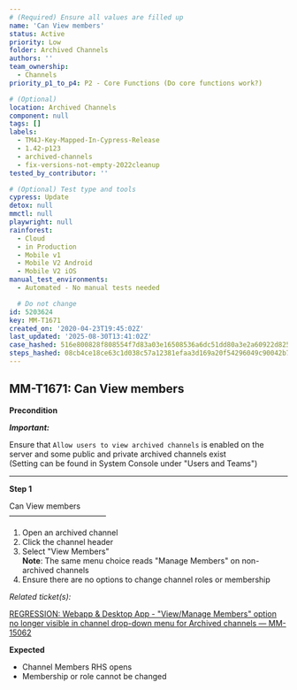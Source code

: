 ```yaml
---
# (Required) Ensure all values are filled up
name: 'Can View members'
status: Active
priority: Low
folder: Archived Channels
authors: ''
team_ownership:
  - Channels
priority_p1_to_p4: P2 - Core Functions (Do core functions work?)

# (Optional)
location: Archived Channels
component: null
tags: []
labels:
  - TM4J-Key-Mapped-In-Cypress-Release
  - 1.42-p123
  - archived-channels
  - fix-versions-not-empty-2022cleanup
tested_by_contributor: ''

# (Optional) Test type and tools
cypress: Update
detox: null
mmctl: null
playwright: null
rainforest:
  - Cloud
  - in Production
  - Mobile v1
  - Mobile V2 Android
  - Mobile V2 iOS
manual_test_environments:
  - Automated - No manual tests needed

  # Do not change
id: 5203624
key: MM-T1671
created_on: '2020-04-23T19:45:02Z'
last_updated: '2025-08-30T13:41:02Z'
case_hashed: 516e800828f808554f7d83a03e16508536a6dc51dd80a3e2a60922d825a988aa784d51ad3cddbae6ed6a6940a90f3974
steps_hashed: 08cb4ce18ce63c1d038c57a12381efaa3d169a20f54296049c90042b76da041f94d60b9a612aab11feac02de1a6ba38e
---
```


<!-- (Auto-generated) Based on frontmatter's "key" and "name" -->

## MM-T1671: Can View members

**Precondition**

_**Important:**_

Ensure that `Allow users to view archived channels` is enabled on the server and some public and private archived channels exist\
(Setting can be found in System Console under "Users and Teams")

---

**Step 1**

Can View members\
–––––––––––––––––––––––––

1. Open an archived channel
2. Click the channel header
3. Select "View Members"\
   **Note**: The same menu choice reads "Manage Members" on non-archived channels
4. Ensure there are no options to change channel roles or membership

_Related ticket(s):_

[REGRESSION: Webapp & Desktop App - "View/Manage Members" option no longer visible in channel drop-down menu for Archived channels — MM-15062](https://mattermost.atlassian.net/browse/MM-15062)

**Expected**

- Channel Members RHS opens
- Membership or role cannot be changed
